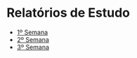 # Relatórios de Estudo

- [1º Semana](https://github.com/2RP-Squad404/Gabriel_Brizola/blob/develop/Semana1/02_08.md)
- [2º Semana](https://github.com/2RP-Squad404/Gabriel_Brizola/blob/develop/Semana2/09_08.md)
- [3º Semana](https://github.com/2RP-Squad404/Gabriel_Brizola/blob/develop/Semana3/14_08.md)
